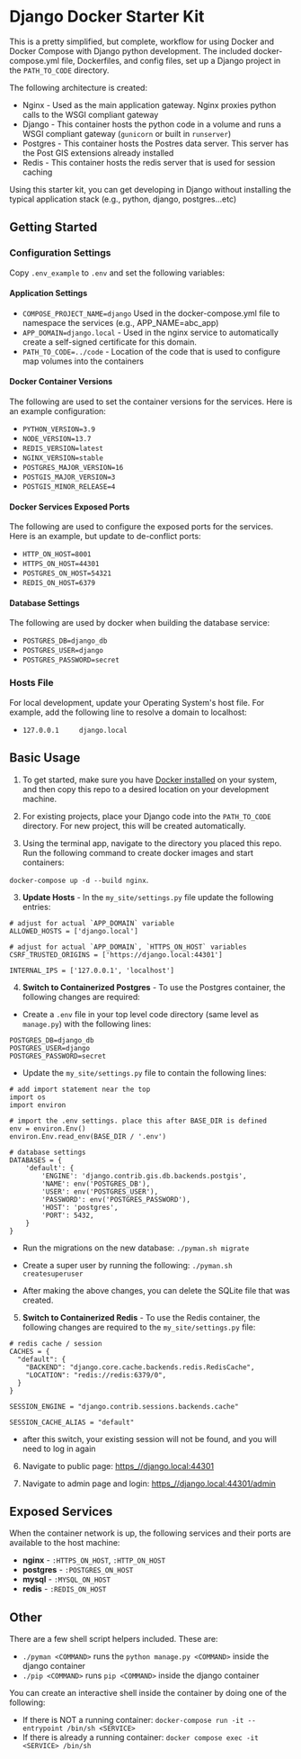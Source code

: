 # Django Docker Starter Kit

This is a pretty simplified, but complete, workflow for using Docker and Docker Compose with Django python development.
The
included docker-compose.yml file, Dockerfiles, and config files, set up a Django project in
the `PATH_TO_CODE` directory.

The following architecture is created:

- Nginx - Used as the main application gateway. Nginx proxies python calls to the WSGI compliant gateway
- Django - This container hosts the python code in a volume and runs a WSGI compliant gateway (`gunicorn` or built
  in `runserver`)
- Postgres - This container hosts the Postres data server. This server has the Post GIS extensions already installed
- Redis - This container hosts the redis server that is used for session caching

Using this starter kit, you can get developing in Django without installing the typical application stack (e.g., python,
django, postgres...etc)

## Getting Started

### Configuration Settings

Copy `.env_example` to `.env` and set the following variables:

#### Application Settings

- `COMPOSE_PROJECT_NAME=django` Used in the docker-compose.yml file to namespace the services (e.g.,
  APP_NAME=abc_app)
- `APP_DOMAIN=django.local` - Used in the nginx service to automatically create a self-signed certificate for this
  domain.
- `PATH_TO_CODE=../code` - Location of the code that is used to configure map volumes into the containers

#### Docker Container Versions

The following are used to set the container versions for the services. Here is an example configuration:

- `PYTHON_VERSION=3.9`
- `NODE_VERSION=13.7`
- `REDIS_VERSION=latest`
- `NGINX_VERSION=stable`
- `POSTGRES_MAJOR_VERSION=16`
- `POSTGIS_MAJOR_VERSION=3`
- `POSTGIS_MINOR_RELEASE=4`

#### Docker Services Exposed Ports

The following are used to configure the exposed ports for the services. Here is an example, but update to de-conflict
ports:

- `HTTP_ON_HOST=8001`
- `HTTPS_ON_HOST=44301`
- `POSTGRES_ON_HOST=54321`
- `REDIS_ON_HOST=6379`

#### Database Settings

The following are used by docker when building the database service:

- `POSTGRES_DB=django_db`
- `POSTGRES_USER=django`
- `POSTGRES_PASSWORD=secret`

### Hosts File

For local development, update your Operating System's host file. For example, add the following line to resolve a domain
to localhost:

- `127.0.0.1     django.local`

## Basic Usage

1. To get started, make sure you have [Docker installed](https://docs.docker.com/docker-for-mac/install/) on your
   system, and then copy this repo to a desired location on your development machine.

2. For existing projects, place your Django code into the `PATH_TO_CODE` directory. For new project, this will be
   created automatically.

3. Using the terminal app, navigate to the directory you placed this repo. Run the following command to create docker
   images and start containers:

`docker-compose up -d --build nginx`.

3. **Update Hosts** - In the `my_site/settings.py` file update the following entries:

```
# adjust for actual `APP_DOMAIN` variable
ALLOWED_HOSTS = ['django.local']

# adjust for actual `APP_DOMAIN`, `HTTPS_ON_HOST` variables
CSRF_TRUSTED_ORIGINS = ['https://django.local:44301']

INTERNAL_IPS = ['127.0.0.1', 'localhost']
```

4. **Switch to Containerized Postgres** - To use the Postgres container, the following changes are required:

- Create a `.env` file in your top level code directory (same level as `manage.py`) with the following lines:

```
POSTGRES_DB=django_db
POSTGRES_USER=django
POSTGRES_PASSWORD=secret
```

- Update the `my_site/settings.py` file to contain the following lines:

```
# add import statement near the top
import os
import environ

# import the .env settings. place this after BASE_DIR is defined
env = environ.Env()
environ.Env.read_env(BASE_DIR / '.env')

# database settings
DATABASES = {
    'default': {
        'ENGINE': 'django.contrib.gis.db.backends.postgis',
        'NAME': env('POSTGRES_DB'),
        'USER': env('POSTGRES_USER'),
        'PASSWORD': env('POSTGRES_PASSWORD'),
        'HOST': 'postgres',
        'PORT': 5432,
    }
}
```

- Run the migrations on the new database:
  `./pyman.sh migrate`

- Create a super user by running the following:
  `./pyman.sh createsuperuser`

- After making the above changes, you can delete the SQLite file that was created.


5. **Switch to Containerized Redis** - To use the Redis container, the following changes are required to
   the `my_site/settings.py` file:

```
# redis cache / session
CACHES = {
  "default": {
    "BACKEND": "django.core.cache.backends.redis.RedisCache",
    "LOCATION": "redis://redis:6379/0",
  }
}

SESSION_ENGINE = "django.contrib.sessions.backends.cache"

SESSION_CACHE_ALIAS = "default"
```

- after this switch, your existing session will not be found, and you will need to log in again

6. Navigate to public page: [https_//django.local:44301](https_//django.local:44301)

7. Navigate to admin page and login: [https_//django.local:44301/admin](https_//django.local:44301/admin)

## Exposed Services

When the container network is up, the following services and their ports are available to the host machine:

- **nginx** - `:HTTPS_ON_HOST`, `:HTTP_ON_HOST`
- **postgres** - `:POSTGRES_ON_HOST`
- **mysql** - `:MYSQL_ON_HOST`
- **redis** - `:REDIS_ON_HOST`

## Other

There are a few shell script helpers included. These are:

- `./pyman <COMMAND>` runs the `python manage.py <COMMAND>` inside the django container
- `./pip <COMMAND>` runs `pip <COMMAND>` inside the django container

You can create an interactive shell inside the container by doing one of the following:

- If there is NOT a running container: `docker-compose run -it --entrypoint /bin/sh <SERVICE>`
- If there is already a running container: `docker compose exec -it <SERVICE> /bin/sh` 
